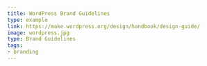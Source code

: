 ```yaml
---
title: WordPress Brand Guidelines
type: example
link: https://make.wordpress.org/design/handbook/design-guide/
image: wordpress.jpg
type: Brand Guidelines
tags:
- branding
---
```

